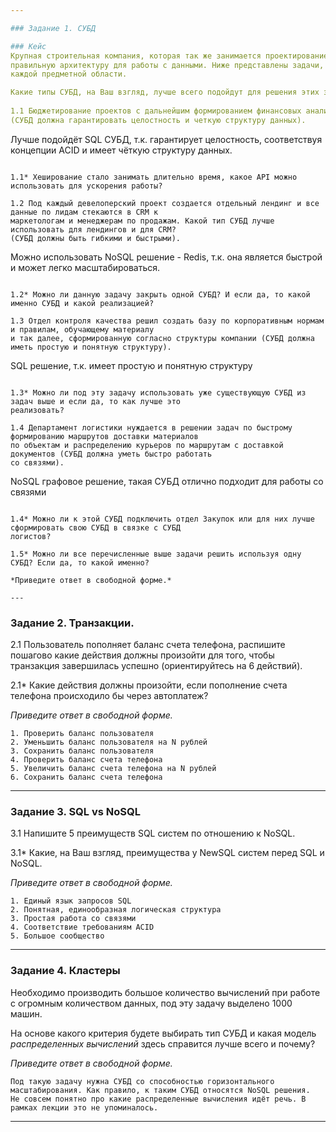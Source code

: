 ```yaml
---

### Задание 1. СУБД

### Кейс
Крупная строительная компания, которая так же занимается проектированием и девелопментом, решила создать 
правильную архитектуру для работы с данными. Ниже представлены задачи, которые необходимо решить для
каждой предметной области. 

Какие типы СУБД, на Ваш взгляд, лучше всего подойдут для решения этих задач и почему? 
 
1.1 Бюджетирование проектов с дальнейшим формированием финансовых аналитических отчетов и прогнозирования рисков
(СУБД должна гарантировать целостность и четкую структуру данных).

```
Лучше подойдёт SQL СУБД, т.к. гарантирует целостность, соответствуя концепции ACID и имеет чёткую структуру данных.
```

1.1* Хеширование стало занимать длительно время, какое API можно использовать для ускорения работы? 

1.2 Под каждый девелоперский проект создается отдельный лендинг и все данные по лидам стекаются в CRM к 
маркетологам и менеджерам по продажам. Какой тип СУБД лучше использовать для лендингов и для CRM? 
(СУБД должны быть гибкими и быстрыми).

```
Можно использовать NoSQL решение - Redis, т.к. она является быстрой и может легко масштабироваться.
```

1.2* Можно ли данную задачу закрыть одной СУБД? И если да, то какой именно СУБД и какой реализацией?

1.3 Отдел контроля качества решил создать базу по корпоративным нормам и правилам, обучающему материалу 
и так далее, сформированную согласно структуры компании (СУБД должна иметь простую и понятную структуру).

```
SQL решение, т.к. имеет простую и понятную структуру
```

1.3* Можно ли под эту задачу использовать уже существующую СУБД из задач выше и если да, то как лучше это 
реализовать?

1.4 Департамент логистики нуждается в решении задач по быстрому формированию маршрутов доставки материалов 
по объектам и распределению курьеров по маршрутам с доставкой документов (СУБД должна уметь быстро работать
со связями).

```
NoSQL графовое решение, такая СУБД отлично подходит для работы со связями
```

1.4* Можно ли к этой СУБД подключить отдел Закупок или для них лучше сформировать свою СУБД в связке с СУБД 
логистов?

1.5* Можно ли все перечисленные выше задачи решить используя одну СУБД? Если да, то какой именно?

*Приведите ответ в свободной форме.*

---
```


### Задание 2. Транзакции.

2.1 Пользователь пополняет баланс счета телефона, распишите пошагово какие действия должны произойти для того, чтобы 
транзакция завершилась успешно (ориентируйтесь на 6 действий).

2.1* Какие действия должны произойти, если пополнение счета телефона происходило бы через автоплатеж?

*Приведите ответ в свободной форме.*

```
1. Проверить баланс пользователя
2. Уменьшить баланс пользователя на N рублей
3. Сохранить баланс пользователя
4. Проверить баланс счета телефона
5. Увеличить баланс счета телефона на N рублей
6. Сохранить баланс счета телефона
```

---

### Задание 3. SQL vs NoSQL

3.1 Напишите 5 преимуществ SQL систем по отношению к NoSQL. 

3.1* Какие, на Ваш взгляд, преимущества у NewSQL систем перед SQL и NoSQL.

*Приведите ответ в свободной форме.*

```
1. Единый язык запросов SQL
2. Понятная, единообразная логическая структура
3. Простая работа со связями
4. Соответствие требованиям ACID
5. Большое сообщество
```
---

### Задание 4. Кластеры

Необходимо производить большое количество вычислений при работе с огромным количеством данных, под эту задачу 
выделено 1000 машин. 

На основе какого критерия будете выбирать тип СУБД и какая модель *распределенных вычислений* 
здесь справится лучше всего и почему?

*Приведите ответ в свободной форме.*

```
Под такую задачу нужна СУБД со способностью горизонтального масштабирования. Как правило, к таким СУБД относятся NoSQL решения.
Не совсем понятно про какие распределенные вычисления идёт речь. В рамках лекции это не упоминалось.
```
---
